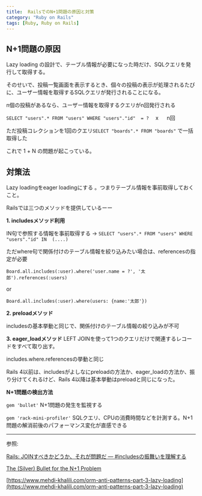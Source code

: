 ```yaml
---
title:  RailsでのN+1問題の原因と対策
category: "Ruby on Rails"
tags: [Ruby, Ruby on Rails]
---
```


## N+1問題の原因
Lazy loading の設計で、テーブル情報が必要になった時だけ、SQLクエリを発行して取得する。

そのせいで、投稿一覧画面を表示するとき、個々の投稿の表示が処理されるたびに、ユーザー情報を取得するSQLクエリが発行されることになる。

n個の投稿があるなら、ユーザー情報を取得するクエリがn回発行される 

 `SELECT "users".* FROM "users" WHERE "users"."id"  = ?` 　x 　 n回

ただ投稿コレクションを1回のクエリ`SELECT "boards".* FROM "boards"` で一括取得した

これで 1 + N の問題が起こっている。


## 対策法
Lazy loadingをeager loadingにする 。つまりテーブル情報を事前取得しておくこと。

Railsでは三つのメソッドを提供しているーー

**1. includesメソッド利用**

  IN句で参照する情報を事前取得する  -> `SELECT "users".* FROM "users" WHERE "users"."id" IN  (....)`

  ただwhere句で関係付けのテーブル情報を絞り込みたい場合は、referencesの指定が必要

  `Board.all.includes(:user).where('user.name = ?', '太郎').references(:users)` 

  or  

  `Board.all.includes(:user).where(users: {name:'太郎'})` 

**2. preloadメソッド**

includesの基本挙動と同じで、関係付けのテーブル情報の絞り込みが不可

**3. eager_loadメソッド**
LEFT JOINを使って1つのクエリだけで関連するレコードをすべて取り出す。

includes.where.referencesの挙動と同じ

Rails 4以前は、includesがよしなにpreloadの方法か、eager_loadの方法か、振り分けてくれるけど、Rails 4以降は基本挙動はpreloadと同じになった。

**N+1問題の検出方法**

`gem 'bullet'` N+1問題の発生を監視する

`gem 'rack-mini-profiler'`  SQLクエリ、CPUの消費時間などを計測する。N+1問題の解消前後のパフォーマンス変化が直感できる

---
参照:

[Rails: JOINすべきかどうか、それが問題だ — #includesの振舞いを理解する](https://techracho.bpsinc.jp/hachi8833/2021_09_22/45650)

[The (Silver) Bullet for the N+1 Problem](https://www.sitepoint.com/silver-bullet-n1-problem/)

[https://www.mehdi-khalili.com/orm-anti-patterns-part-3-lazy-loading](https://www.mehdi-khalili.com/orm-anti-patterns-part-3-lazy-loading)